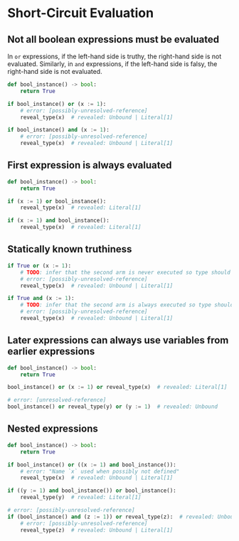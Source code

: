 # Short-Circuit Evaluation

## Not all boolean expressions must be evaluated

In `or` expressions, if the left-hand side is truthy, the right-hand side is not evaluated.
Similarly, in `and` expressions, if the left-hand side is falsy, the right-hand side is not
evaluated.

```py
def bool_instance() -> bool:
    return True

if bool_instance() or (x := 1):
    # error: [possibly-unresolved-reference]
    reveal_type(x)  # revealed: Unbound | Literal[1]

if bool_instance() and (x := 1):
    # error: [possibly-unresolved-reference]
    reveal_type(x)  # revealed: Unbound | Literal[1]
```

## First expression is always evaluated

```py
def bool_instance() -> bool:
    return True

if (x := 1) or bool_instance():
    reveal_type(x)  # revealed: Literal[1]

if (x := 1) and bool_instance():
    reveal_type(x)  # revealed: Literal[1]
```

## Statically known truthiness

```py
if True or (x := 1):
    # TODO: infer that the second arm is never executed so type should be just "Unbound".
    # error: [possibly-unresolved-reference]
    reveal_type(x)  # revealed: Unbound | Literal[1]

if True and (x := 1):
    # TODO: infer that the second arm is always executed so type should be just "Literal[1]".
    # error: [possibly-unresolved-reference]
    reveal_type(x)  # revealed: Unbound | Literal[1]
```

## Later expressions can always use variables from earlier expressions

```py
def bool_instance() -> bool:
    return True

bool_instance() or (x := 1) or reveal_type(x)  # revealed: Literal[1]

# error: [unresolved-reference]
bool_instance() or reveal_type(y) or (y := 1)  # revealed: Unbound
```

## Nested expressions

```py
def bool_instance() -> bool:
    return True

if bool_instance() or ((x := 1) and bool_instance()):
    # error: "Name `x` used when possibly not defined"
    reveal_type(x)  # revealed: Unbound | Literal[1]

if ((y := 1) and bool_instance()) or bool_instance():
    reveal_type(y)  # revealed: Literal[1]

# error: [possibly-unresolved-reference]
if (bool_instance() and (z := 1)) or reveal_type(z):  # revealed: Unbound | Literal[1]
    # error: [possibly-unresolved-reference]
    reveal_type(z)  # revealed: Unbound | Literal[1]
```
